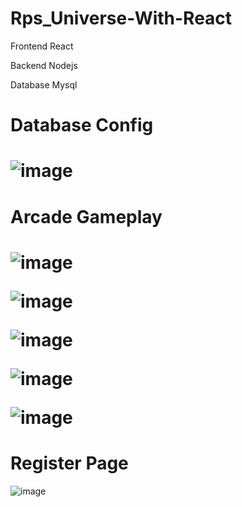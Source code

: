 # Rps_Universe-With-React


Frontend
React

Backend
Nodejs

Database
Mysql

<h1>Database Config<h1/>
  
![image](https://user-images.githubusercontent.com/50263561/123581593-e934d080-d7e4-11eb-83e5-652e43d5e032.png)


<h1>Arcade Gameplay<h1/>

![image](https://user-images.githubusercontent.com/50263561/123577931-678d7480-d7dd-11eb-8e7e-d9b5e1a4bab7.png)


![image](https://user-images.githubusercontent.com/50263561/123577944-7116dc80-d7dd-11eb-8463-adb11f7ecfd9.png)


![image](https://user-images.githubusercontent.com/50263561/123577969-7d029e80-d7dd-11eb-804a-b929f7949b1a.png)


![image](https://user-images.githubusercontent.com/50263561/123577984-868c0680-d7dd-11eb-878b-fe5601da7200.png)


![image](https://user-images.githubusercontent.com/50263561/123578013-93105f00-d7dd-11eb-88e8-84ede149e99c.png)

  <h1>Register Page </h1>
  
  ![image](https://user-images.githubusercontent.com/50263561/123578842-5b0a1b80-d7df-11eb-80ea-6f3c086e1043.png)

